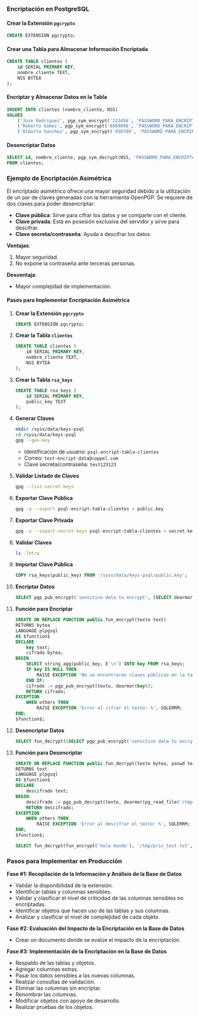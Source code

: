 
 ### Encriptación en PostgreSQL

#### Crear la Extensión `pgcrypto`

```sql
CREATE EXTENSION pgcrypto;
```

#### Crear una Tabla para Almacenar Información Encriptada

```sql
CREATE TABLE clientes (
    id SERIAL PRIMARY KEY,
    nombre_cliente TEXT,
    NSS BYTEA
);
```

#### Encriptar y Almacenar Datos en la Tabla

```sql
INSERT INTO clientes (nombre_cliente, NSS)
VALUES 
    ('Jose Rodriguez', pgp_sym_encrypt('123456', 'PASSWORD_PARA_ENCRIPTAR')),
    ('Roberto Gomez', pgp_sym_encrypt('8989898', 'PASSWORD_PARA_ENCRIPTAR')),
    ('Alberto Sanchez', pgp_sym_encrypt('456789', 'PASSWORD_PARA_ENCRIPTAR'));
```

#### Desencriptar Datos

```sql
SELECT id, nombre_cliente, pgp_sym_decrypt(NSS, 'PASSWORD_PARA_ENCRIPTAR') AS datos_desencriptados
FROM clientes;
```

### Ejemplo de Encriptación Asimétrica

El encriptado asimétrico ofrece una mayor seguridad debido a la utilización de un par de claves generadas con la herramienta OpenPGP. Se requiere de dos claves para poder desencriptar:

- **Clave pública**: Sirve para cifrar los datos y se comparte con el cliente.
- **Clave privada**: Está en posesión exclusiva del servidor y sirve para descifrar.
- **Clave secreta/contraseña**: Ayuda a descifrar los datos.

**Ventajas**:
1. Mayor seguridad.
2. No expone la contraseña ante terceras personas.

**Desventaja**:
- Mayor complejidad de implementación.

#### Pasos para Implementar Encriptación Asimétrica

1. **Crear la Extensión `pgcrypto`**

    ```sql
    CREATE EXTENSION pgcrypto;
    ```

2. **Crear la Tabla `clientes`**

    ```sql
    CREATE TABLE clientes (
        id SERIAL PRIMARY KEY,
        nombre_cliente TEXT,
        NSS BYTEA
    );
    ```

3. **Crear la Tabla `rsa_keys`**

    ```sql
    CREATE TABLE rsa_keys (
        id SERIAL PRIMARY KEY,
        public_key TEXT
    );
    ```

4. **Generar Claves**

    ```sh
    mkdir /sysx/data/keys-psql
    cd /sysx/data/keys-psql
    gpg --gen-key
    ```

    - Identificación de usuario: `psql-encript-tabla-clientes`
    - Correo: `test-encript-data@coppel.com`
    - Clave secreta/contraseña: `test123123`

5. **Validar Listado de Claves**

    ```sh
    gpg --list-secret-keys
    ```

6. **Exportar Clave Pública**

    ```sh
    gpg -a --export psql-encript-tabla-clientes > public.key
    ```

7. **Exportar Clave Privada**

    ```sh
    gpg -a --export-secret-keys psql-encript-tabla-clientes > secret.key
    ```

8. **Validar Claves**

    ```sh
    ls -lhtra
    ```

9. **Importar Clave Pública**

    ```sql
    COPY rsa_keys(public_key) FROM '/sysx/data/keys-psql/public.key';
    ```

10. **Encriptar Datos**

    ```sql
    SELECT pgp_pub_encrypt('sensitive data to encrypt', (SELECT dearmor(string_agg(public_key, E'\n')) FROM rsa_keys));
    ```

11. **Función para Encriptar**

    ```sql
    CREATE OR REPLACE FUNCTION public.fun_encrypt(texto text)
    RETURNS bytea
    LANGUAGE plpgsql
    AS $function$
    DECLARE
        key text;
        cifrado bytea;
    BEGIN
        SELECT string_agg(public_key, E'\n') INTO key FROM rsa_keys;
        IF key IS NULL THEN
            RAISE EXCEPTION 'No se encontraron claves públicas en la tabla rsa_keys';
        END IF;
        cifrado := pgp_pub_encrypt(texto, dearmor(key));
        RETURN cifrado;
    EXCEPTION
        WHEN others THEN
            RAISE EXCEPTION 'Error al cifrar el texto: %', SQLERRM;
    END;
    $function$;
    ```

12. **Desencriptar Datos**

    ```sql
    SELECT fun_decrypt((SELECT pgp_pub_encrypt('sensitive data to encrypt', (SELECT dearmor(string_agg(public_key, E'\n')) FROM rsa_keys))));
    ```

13. **Función para Desencriptar**

    ```sql
    CREATE OR REPLACE FUNCTION public.fun_decrypt(texto bytea, paswd text)
    RETURNS text
    LANGUAGE plpgsql
    AS $function$
    DECLARE
        descifrado text;
    BEGIN
        descifrado := pgp_pub_decrypt(texto, dearmor(pg_read_file('/tmp/priv_test.txt')), paswd);
        RETURN descifrado;
    EXCEPTION
        WHEN others THEN
            RAISE EXCEPTION 'Error al descifrar el texto: %', SQLERRM;
    END;
    $function$;
    ```

    ```sql
    SELECT fun_decrypt(fun_encrypt('hola mundo'), '/tmp/priv_test.txt', 'As123456');
    ```

### Pasos para Implementar en Producción

**Fase #1: Recopilación de la Información y Análisis de la Base de Datos**
- Validar la disponibilidad de la extensión.
- Identificar tablas y columnas sensibles.
- Validar y clasificar el nivel de criticidad de las columnas sensibles no encriptadas.
- Identificar objetos que hacen uso de las tablas y sus columnas.
- Analizar y clasificar el nivel de complejidad de cada objeto.

**Fase #2: Evaluación del Impacto de la Encriptación en la Base de Datos**
- Crear un documento donde se evalúe el impacto de la encriptación.

**Fase #3: Implementación de la Encriptación en la Base de Datos**
- Respaldo de las tablas y objetos.
- Agregar columnas extras.
- Pasar los datos sensibles a las nuevas columnas.
- Realizar consultas de validación.
- Eliminar las columnas sin encriptar.
- Renombrar las columnas.
- Modificar objetos con apoyo de desarrollo.
- Realizar pruebas de los objetos.

